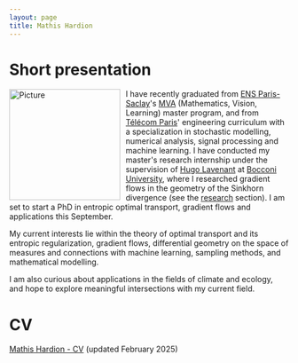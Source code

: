 ```yaml
---
layout: page
title: Mathis Hardion
---
```

# Short presentation
<p style="float:left;margin:0px 10px 0px 0px"><img src="https://mhardion.github.io/assets/img/pro++_resized.png" alt="Picture" width="200"></p>

I have recently graduated from [ENS Paris-Saclay](https://ens-paris-saclay.fr)'s [MVA](https://www.master-mva.com) (Mathematics, Vision, Learning) master program, and from [Télécom Paris](https://www.telecom-paris.fr)' engineering curriculum with a specialization in stochastic modelling, numerical analysis, signal processing and machine learning. I have conducted my master's research internship under the supervision of [Hugo Lavenant](https://hugolav.github.io/) at [Bocconi University](https://www.unibocconi.eu/), where I researched gradient flows in the geometry of the Sinkhorn divergence (see the [research](research) section). I am set to start a PhD in entropic optimal transport, gradient flows and applications this September.

My current interests lie within the theory of optimal transport and its entropic regularization, gradient flows, differential geometry on the space of measures and connections with machine learning, sampling methods, and mathematical modelling.

I am also curious about applications in the fields of climate and ecology, and hope to explore meaningful intersections with my current field.

# CV
[Mathis Hardion - CV](assets/pdf/cv.pdf) (updated February 2025)
